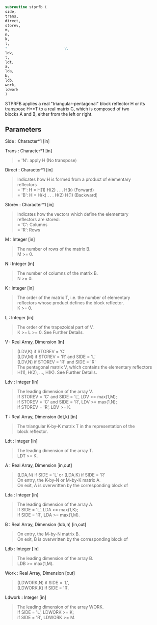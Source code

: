 ```fortran  
subroutine stprfb (  
side,  
trans,  
direct,  
storev,  
m,  
n,  
k,  
l,  
*                          v,  
ldv,  
t,  
ldt,  
a,  
lda,  
b,  
ldb,  
work,  
ldwork  
)  
```  
  
STPRFB applies a real "triangular-pentagonal" block reflector H or its  
transpose H**T to a real matrix C, which is composed of two  
blocks A and B, either from the left or right.  
  
  
## Parameters  
Side : Character*1 [in]  
  
Trans : Character*1 [in]  
> = 'N': apply H (No transpose)  
  
Direct : Character*1 [in]  
> Indicates how H is formed from a product of elementary  
> reflectors  
> = 'F': H = H(1) H(2) . . . H(k) (Forward)  
> = 'B': H = H(k) . . . H(2) H(1) (Backward)  
  
Storev : Character*1 [in]  
> Indicates how the vectors which define the elementary  
> reflectors are stored:  
> = 'C': Columns  
> = 'R': Rows  
  
M : Integer [in]  
> The number of rows of the matrix B.  
> M >= 0.  
  
N : Integer [in]  
> The number of columns of the matrix B.  
> N >= 0.  
  
K : Integer [in]  
> The order of the matrix T, i.e. the number of elementary  
> reflectors whose product defines the block reflector.  
> K >= 0.  
  
L : Integer [in]  
> The order of the trapezoidal part of V.  
> K >= L >= 0.  See Further Details.  
  
V : Real Array, Dimension [in]  
> (LDV,K) if STOREV = 'C'  
> (LDV,M) if STOREV = 'R' and SIDE = 'L'  
> (LDV,N) if STOREV = 'R' and SIDE = 'R'  
> The pentagonal matrix V, which contains the elementary reflectors  
> H(1), H(2), ..., H(K).  See Further Details.  
  
Ldv : Integer [in]  
> The leading dimension of the array V.  
> If STOREV = 'C' and SIDE = 'L', LDV >= max(1,M);  
> if STOREV = 'C' and SIDE = 'R', LDV >= max(1,N);  
> if STOREV = 'R', LDV >= K.  
  
T : Real Array, Dimension (ldt,k) [in]  
> The triangular K-by-K matrix T in the representation of the  
> block reflector.  
  
Ldt : Integer [in]  
> The leading dimension of the array T.  
> LDT >= K.  
  
A : Real Array, Dimension [in,out]  
> (LDA,N) if SIDE = 'L' or (LDA,K) if SIDE = 'R'  
> On entry, the K-by-N or M-by-K matrix A.  
> On exit, A is overwritten by the corresponding block of  
  
Lda : Integer [in]  
> The leading dimension of the array A.  
> If SIDE = 'L', LDA >= max(1,K);  
> If SIDE = 'R', LDA >= max(1,M).  
  
B : Real Array, Dimension (ldb,n) [in,out]  
> On entry, the M-by-N matrix B.  
> On exit, B is overwritten by the corresponding block of  
  
Ldb : Integer [in]  
> The leading dimension of the array B.  
> LDB >= max(1,M).  
  
Work : Real Array, Dimension [out]  
> (LDWORK,N) if SIDE = 'L',  
> (LDWORK,K) if SIDE = 'R'.  
  
Ldwork : Integer [in]  
> The leading dimension of the array WORK.  
> If SIDE = 'L', LDWORK >= K;  
> if SIDE = 'R', LDWORK >= M.  
  
